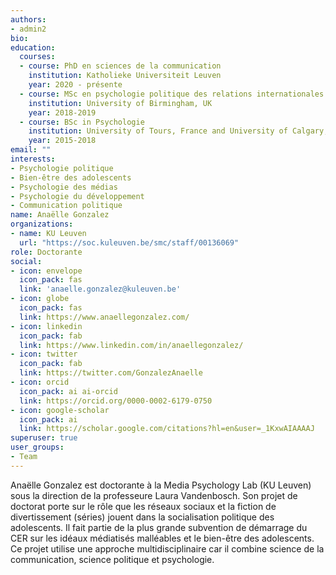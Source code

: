 ```yaml
---
authors:
- admin2
bio:
education:
  courses:
  - course: PhD en sciences de la communication
    institution: Katholieke Universiteit Leuven
    year: 2020 - présente
  - course: MSc en psychologie politique des relations internationales
    institution: University of Birmingham, UK
    year: 2018-2019
  - course: BSc in Psychologie
    institution: University of Tours, France and University of Calgary, Canada
    year: 2015-2018
email: ""
interests:
- Psychologie politique
- Bien-être des adolescents
- Psychologie des médias
- Psychologie du développement
- Communication politique
name: Anaëlle Gonzalez
organizations:
- name: KU Leuven
  url: "https://soc.kuleuven.be/smc/staff/00136069"
role: Doctorante
social:
- icon: envelope
  icon_pack: fas
  link: 'anaelle.gonzalez@kuleuven.be'
- icon: globe
  icon_pack: fas
  link: https://www.anaellegonzalez.com/
- icon: linkedin
  icon_pack: fab
  link: https://www.linkedin.com/in/anaellegonzalez/
- icon: twitter
  icon_pack: fab
  link: https://twitter.com/GonzalezAnaelle
- icon: orcid
  icon_pack: ai ai-orcid
  link: https://orcid.org/0000-0002-6179-0750
- icon: google-scholar
  icon_pack: ai
  link: https://scholar.google.com/citations?hl=en&user=_1KxwAIAAAAJ
superuser: true
user_groups:
- Team
---
```


Anaëlle Gonzalez est doctorante à la Media Psychology Lab (KU Leuven) sous la direction de la professeure Laura Vandenbosch. Son projet de doctorat porte sur le rôle que les réseaux sociaux et la fiction de divertissement (séries) jouent dans la socialisation politique des adolescents. Il fait partie de la plus grande subvention de démarrage du CER sur les idéaux médiatisés malléables et le bien-être des adolescents. Ce projet utilise une approche multidisciplinaire car il combine science de la communication, science politique et psychologie.